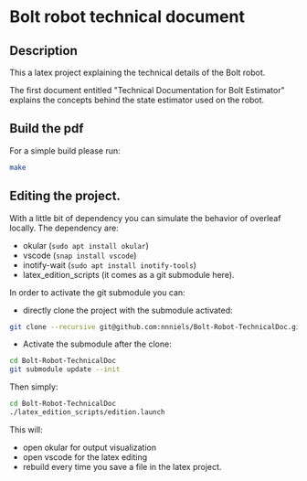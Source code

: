 # Bolt robot technical document

## Description

This a latex project explaining the technical details of the Bolt robot.

The first document entitled "Technical Documentation for Bolt Estimator" explains the concepts behind the state estimator used on the robot.

## Build the pdf

For a simple build please run:
```bash
make
```

## Editing the project.

With a little bit of dependency you can simulate the behavior of overleaf locally.
The dependency are:
- okular (`sudo apt install okular`)
- vscode (`snap install vscode`)
- inotify-wait (`sudo apt install inotify-tools`)
- latex_edition_scripts (it comes as a git submodule here).

In order to activate the git submodule you can:
- directly clone the project with the submodule activated:
```bash
git clone --recursive git@github.com:nnniels/Bolt-Robot-TechnicalDoc.git
```
- Activate the submodule after the clone:
```bash
cd Bolt-Robot-TechnicalDoc
git submodule update --init
```

Then simply:
```bash
cd Bolt-Robot-TechnicalDoc
./latex_edition_scripts/edition.launch
```
This will:
- open okular for output visualization
- open vscode for the latex editing
- rebuild every time you save a file in the latex project.
